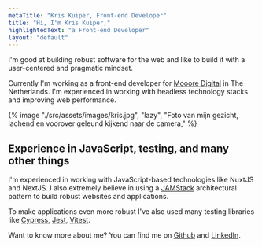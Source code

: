```yaml
---
metaTitle: "Kris Kuiper, Front-end Developer"
title: "Hi, I'm Kris Kuiper,"
highlightedText: "a Front-end Developer"
layout: "default"
---
```


I'm good at building robust software for the web and like to build it with a user-centered and pragmatic mindset.

Currently I'm working as a front-end developer for [Mooore Digital](https://www.mooore.nl/) in The Netherlands. I'm experienced in working with headless technology stacks and improving web performance.

{% image "./src/assets/images/kris.jpg", "lazy", "Foto van mijn gezicht, lachend en voorover geleund kijkend naar de camera," %}

## Experience in JavaScript, testing, and many other things

I'm experienced in working with JavaScript-based technologies like NuxtJS and NextJS. I also extremely believe in using a [JAMStack](https://jamstack.org/) architectural pattern to build robust websites and applications.

To make applications even more robust I've also used many testing libraries like [Cypress](https://www.cypress.io/), [Jest](https://jestjs.io/), [Vitest](https://vitest.dev/).

Want to know more about me? You can find me on [Github](https://github.com/kriskuiper) and [LinkedIn](https://www.linkedin.com/in/kris-kuiper-0b6897a2/).
